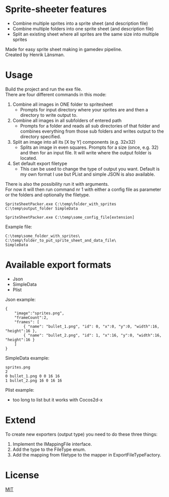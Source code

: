 # Sprite-sheeter features  

* Combine multiple sprites into a sprite sheet (and description file)  
* Combine multiple folders into one sprite sheet (and description file)    
* Split an existing sheet where all sprites are the same size into multiple sprites  

Made for easy sprite sheet making in gamedev pipeline.  
Created by Henrik Länsman.  

# Usage  

Build the project and run the exe file.  
There are four different commands in this mode:  
1. Combine all images in ONE folder to spritesheet
    * Prompts for input directory where your sprites are and then a directory to write output to.
2. Combine all images in all subfolders of entered path
    * Prompts for a folder and reads all sub directories of that folder and combines everything from those sub folders and writes output to the directory specified.
3. Split an image into all its [X by Y] components (e.g. 32x32)
    * Splits an image in even squares. Prompts for a size (once, e.g. 32) and then for an input file. It will write where the output folder is located.
4. Set default export filetype
    * This can be used to change the type of output you want. Default is my own format I use but PList and simple JSON is also available.
  
There is also the possibility run it with arguments.  
For now it will then run command nr 1 with either a config file as parameter or the folders and optionally the filetype.  

```
SpriteSheetPacker.exe C:\temp\folder_with_sprites C:\temp\output_folder SimpleData
```

```
SpriteSheetPacker.exe C:\temp\some_config_file[extension]
```

Example file:  
```
C:\temp\some_folder_with_sprites\  
C:\temp\folder_to_put_sprite_sheet_and_data_file\  
SimpleData
```

# Available export formats  

*  Json
*  SimpleData
*  Plist

Json example:  
```
{
    "image":"sprites.png", 
    "frameCount":2, 
    "frames": [
        { "name": "bullet_1.png", "id": 0, "x":0, "y":0, "width":16, "height":16 },
        { "name": "bullet_2.png", "id": 1, "x":16, "y":0, "width":16, "height":16 }
    ]
}
```
  
SimpleData example:  
```
sprites.png
2
0 bullet_1.png 0 0 16 16 
1 bullet_2.png 16 0 16 16 

```

Plist example:  
* too long to list but it works with Cocos2d-x

# Extend  

To create new exporters (output type) you need to do these three things:

1. Implement the IMappingFile interface.
2. Add the type to the FileType enum.
3. Add the mapping from filetype to the mapper in ExportFileTypeFactory.

# License  

[MIT](https://github.com/koniin/Sprite-sheeter/blob/master/LICENSE)
